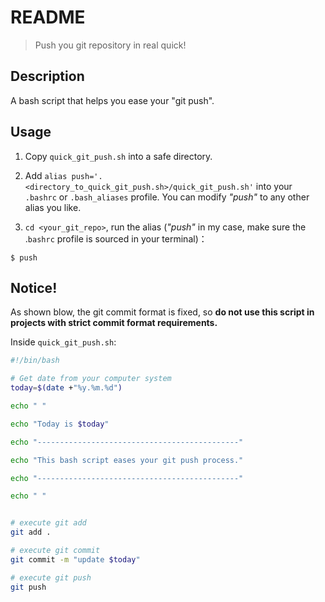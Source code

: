 # README

> Push you git repository in real quick!



## Description

A bash script that helps you ease your "git push". 



## Usage

1. Copy `quick_git_push.sh` into a safe directory.

2. Add `alias push='. <directory_to_quick_git_push.sh>/quick_git_push.sh'` into your `.bashrc` or `.bash_aliases` profile. You can modify *"push"* to any other alias you like.

3.  `cd <your_git_repo>`, run the alias (*"push"* in my case, make sure the .`bashrc` profile is sourced in your terminal)：

   `$ push`



## Notice!

As shown blow, the git commit format is fixed, so **do not use this script in projects with strict commit format requirements.**



Inside `quick_git_push.sh`:

```bash
#!/bin/bash

# Get date from your computer system
today=$(date +"%y.%m.%d")

echo " "

echo "Today is $today"

echo "---------------------------------------------"

echo "This bash script eases your git push process." 

echo "---------------------------------------------"

echo " "


# execute git add
git add .

# execute git commit
git commit -m "update $today"

# execute git push
git push
```

